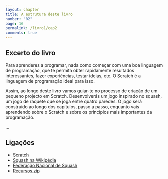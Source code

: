 ```yaml
---
layout: chapter
title: A estrutura deste livro
number: "02"
page: 16
permalink: /livro1/cap2
comments: true
---
```

## Excerto do livro

Para aprenderes a programar, nada como começar com uma boa linguagem de programação, que te permita obter rapidamente resultados interessantes, fazer experiências, testar ideias, etc. O Scratch é a linguagem de programação ideal para isso.

Assim, ao longo deste livro vamos guiar-te no processo de criação de um pequeno projecto em Scratch. Desenvolverás um jogo inspirado no squash, um jogo de raquete que se joga entre quatro paredes. O jogo será construído ao longo dos capítulos, passo a passo, enquanto vais aprendendo sobre o Scratch e sobre os princípios mais importantes da programação.

…

## Ligações

* [Scratch](http://scratch.mit.pt/)
* [Squash na Wikipédia](https://pt.wikipedia.org/wiki/Squash)
* [Federação Nacional de Squash](http://www.fnsquash.pt/)
* [Recursos.zip](/livro1/Recursos.zip)